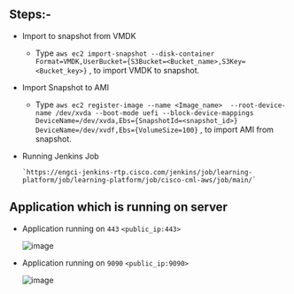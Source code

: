 ## Steps:-
- Import to snapshot from VMDK
   - Type `aws ec2 import-snapshot
--disk-container Format=VMDK,UserBucket={S3Bucket=<Bucket_name>,S3Key=<Bucket_key>}` , to import VMDK to snapshot.

- Import Snapshot to AMI
   - Type `aws ec2 register-image
--name <Image_name> 
--root-device-name /dev/xvda --boot-mode uefi
--block-device-mappings DeviceName=/dev/xvda,Ebs={SnapshotId=<snapshot_id>} DeviceName=/dev/xvdf,Ebs={VolumeSize=100}` , to import AMI from snapshot.

- Running Jenkins Job
  
      `https://engci-jenkins-rtp.cisco.com/jenkins/job/learning-platform/job/learning-platform/job/cisco-cml-aws/job/main/`

## Application which is running on server

- Application running on `443`
    `<public_ip:443>`
                  
     ![image](https://user-images.githubusercontent.com/69294193/207246036-3e0df538-0e1c-464a-a8a6-095c66c95177.png)

          
    

- Application running on `9090`
      `<public_ip:9090>`
 
    ![image](https://user-images.githubusercontent.com/69294193/207246424-60823eb0-6bb3-46ec-905e-ef170e41c5d0.png)
